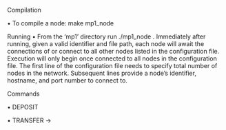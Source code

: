 Compilation


•	To compile a node: make mp1_node

Running
•	From the ‘mp1’ directory run ./mp1_node <identifier>  <configuration file path>. Immediately after running, given a valid identifier and file path, each node will await the connections of or connect to all other nodes listed in the configuration file. Execution will only begin once connected to all nodes in the configuration file. The first line of the configuration file needs to specify total number of nodes in the network. Subsequent lines provide a node’s identifier, hostname, and port number to connect to.

Commands
  
•	DEPOSIT <alphabetical account name> <numerical amount>
  
  
• TRANSFER <account name> -> <account name>
